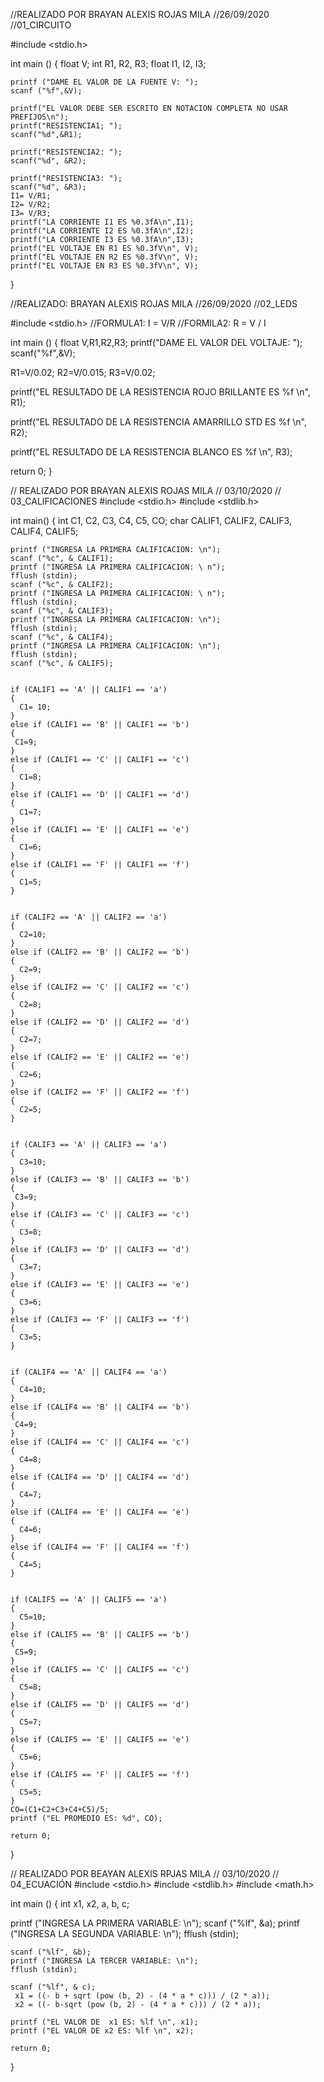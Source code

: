 //REALIZADO POR BRAYAN ALEXIS ROJAS MILA
//26/09/2020
//01_CIRCUITO

#include <stdio.h>

int main ()
{
    float V;
    int R1, R2, R3;
    float I1, I2, I3;

    printf ("DAME EL VALOR DE LA FUENTE V: ");
    scanf ("%f",&V);

    printf("EL VALOR DEBE SER ESCRITO EN NOTACION COMPLETA NO USAR PREFIJOS\n");
    printf("RESISTENCIA1; ");
    scanf("%d",&R1);

    printf("RESISTENCIA2: ");
    scanf("%d", &R2);

    printf("RESISTENCIA3: ");
    scanf("%d", &R3);
    I1= V/R1;
    I2= V/R2;
    I3= V/R3;
    printf("LA CORRIENTE I1 ES %0.3fA\n",I1);
    printf("LA CORRIENTE I2 ES %0.3fA\n",I2);
    printf("LA CORRIENTE I3 ES %0.3fA\n",I3);
    printf("EL VOLTAJE EN R1 ES %0.3fV\n", V);
    printf("EL VOLTAJE EN R2 ES %0.3fV\n", V);
    printf("EL VOLTAJE EN R3 ES %0.3fV\n", V);
}




//REALIZADO: BRAYAN ALEXIS ROJAS MILA 
//26/09/2020 
//02_LEDS 

#include <stdio.h>
//FORMULA1: I = V/R //FORMILA2: R = V / I

int main ()
{ 
float V,R1,R2,R3;
printf("DAME EL VALOR DEL VOLTAJE: ");
scanf("%f",&V);

R1=V/0.02;
R2=V/0.015;
R3=V/0.02;

printf("EL RESULTADO DE LA RESISTENCIA ROJO BRILLANTE ES %f \n", R1);

printf("EL RESULTADO DE LA RESISTENCIA AMARRILLO STD ES %f \n", R2);

printf("EL RESULTADO DE LA RESISTENCIA BLANCO ES %f \n", R3);

return 0;
}




// REALIZADO POR BRAYAN ALEXIS ROJAS MILA
// 03/10/2020
// 03_CALIFICACIONES
#include <stdio.h>
#include <stdlib.h>

int main()
{
    int C1, C2, C3, C4, C5, CO;
    char CALIF1, CALIF2, CALIF3, CALIF4, CALIF5;

    printf ("INGRESA LA PRIMERA CALIFICACION: \n");
    scanf ("%c", & CALIF1);
    printf ("INGRESA LA PRIMERA CALIFICACION: \ n");
    fflush (stdin);
    scanf ("%c", & CALIF2);
    printf ("INGRESA LA PRIMERA CALIFICACION: \ n");
    fflush (stdin);
    scanf ("%c", & CALIF3);
    printf ("INGRESA LA PRIMERA CALIFICACION: \n");
    fflush (stdin);
    scanf ("%c", & CALIF4);
    printf ("INGRESA LA PRIMERA CALIFICACION: \n");
    fflush (stdin);
    scanf ("%c", & CALIF5);


    if (CALIF1 == 'A' || CALIF1 == 'a')
    {
      C1= 10;
    }
    else if (CALIF1 == 'B' || CALIF1 == 'b')
    {
     C1=9;
    }
    else if (CALIF1 == 'C' || CALIF1 == 'c')
    {
      C1=8;
    }
    else if (CALIF1 == 'D' || CALIF1 == 'd')
    {
      C1=7;
    }
    else if (CALIF1 == 'E' || CALIF1 == 'e')
    {
      C1=6;
    }
    else if (CALIF1 == 'F' || CALIF1 == 'f')
    {
      C1=5;
    }


    if (CALIF2 == 'A' || CALIF2 == 'a')
    {
      C2=10;
    }
    else if (CALIF2 == 'B' || CALIF2 == 'b')
    {
      C2=9;
    }
    else if (CALIF2 == 'C' || CALIF2 == 'c')
    {
      C2=8;
    }
    else if (CALIF2 == 'D' || CALIF2 == 'd')
    {
      C2=7;
    }
    else if (CALIF2 == 'E' || CALIF2 == 'e')
    {
      C2=6;
    }
    else if (CALIF2 == 'F' || CALIF2 == 'f')
    {
      C2=5;
    }


    if (CALIF3 == 'A' || CALIF3 == 'a')
    {
      C3=10;
    }
    else if (CALIF3 == 'B' || CALIF3 == 'b')
    {
     C3=9;
    }
    else if (CALIF3 == 'C' || CALIF3 == 'c')
    {
      C3=8;
    }
    else if (CALIF3 == 'D' || CALIF3 == 'd')
    {
      C3=7;
    }
    else if (CALIF3 == 'E' || CALIF3 == 'e')
    {
      C3=6;
    }
    else if (CALIF3 == 'F' || CALIF3 == 'f')
    {
      C3=5;
    }


    if (CALIF4 == 'A' || CALIF4 == 'a')
    {
      C4=10;
    }
    else if (CALIF4 == 'B' || CALIF4 == 'b')
    {
     C4=9;
    }
    else if (CALIF4 == 'C' || CALIF4 == 'c')
    {
      C4=8;
    }
    else if (CALIF4 == 'D' || CALIF4 == 'd')
    {
      C4=7;
    }
    else if (CALIF4 == 'E' || CALIF4 == 'e')
    {
      C4=6;
    }
    else if (CALIF4 == 'F' || CALIF4 == 'f')
    {
      C4=5;
    }


    if (CALIF5 == 'A' || CALIF5 == 'a')
    {
      C5=10;
    }
    else if (CALIF5 == 'B' || CALIF5 == 'b')
    {
     C5=9;
    }
    else if (CALIF5 == 'C' || CALIF5 == 'c')
    {
      C5=8;
    }
    else if (CALIF5 == 'D' || CALIF5 == 'd')
    {
      C5=7;
    }
    else if (CALIF5 == 'E' || CALIF5 == 'e')
    {
      C5=6;
    }
    else if (CALIF5 == 'F' || CALIF5 == 'f')
    {
      C5=5;
    }
    CO=(C1+C2+C3+C4+C5)/5;
    printf ("EL PROMEDIO ES: %d", CO);

    return 0;
 }




// REALIZADO POR BEAYAN ALEXIS RPJAS MILA
// 03/10/2020
// 04_ECUACIÓN
#include <stdio.h>
#include <stdlib.h>
#include <math.h>

int main ()
{
    int x1, x2, a, b, c;
    
   printf ("INGRESA LA PRIMERA VARIABLE: \n");
    scanf ("%lf", &a);
    printf ("INGRESA LA SEGUNDA VARIABLE: \n");
    fflush (stdin);

    scanf ("%lf", &b);
    printf ("INGRESA LA TERCER VARIABLE: \n");
    fflush (stdin);
    
    scanf ("%lf", & c);
     x1 = ((- b + sqrt (pow (b, 2) - (4 * a * c))) / (2 * a));
     x2 = ((- b-sqrt (pow (b, 2) - (4 * a * c))) / (2 * a));

    printf ("EL VALOR DE  x1 ES: %lf \n", x1);
    printf ("EL VALOR DE x2 ES: %lf \n", x2);
    
    return 0;
}
